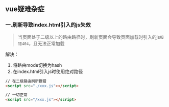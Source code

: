 ## vue疑难杂症

### 一.刷新导致index.html引入的js失效

> 当页面处于二级以上的路由路径时，刷新页面会导致页面加载时引入的js`报错404`，且无法正常加载

解决：

1. 将路由mode切换为hash
2. 在index.html引入js时使用绝对路径

```html
// 在二级路由刷新报错
<script src="./xxx.js"></script>

// 一切正常
<script src="/xxx.js"></script>
```

